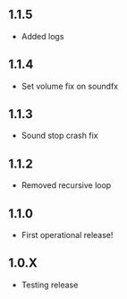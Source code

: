 <!-- https://developers.home-assistant.io/docs/add-ons/presentation#keeping-a-changelog -->

## 1.1.5
- Added logs

## 1.1.4
- Set volume fix on soundfx

## 1.1.3
- Sound stop crash fix

## 1.1.2
- Removed recursive loop

## 1.1.0
- First operational release!

## 1.0.X
- Testing release

